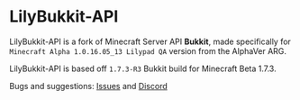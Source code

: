 # LilyBukkit-API

LilyBukkit-API is a fork of Minecraft Server API **Bukkit**, made specifically for `Minecraft Alpha 1.0.16.05_13 Lilypad QA` version from the AlphaVer ARG.

LilyBukkit-API is based off `1.7.3-R3` Bukkit build for Minecraft Beta 1.7.3.

Bugs and suggestions: [Issues](https://github.com/Vladg24YT/LilyBukkit-API/issues) and [Discord](https://discord.gg/qzKFJZW6bZ)


